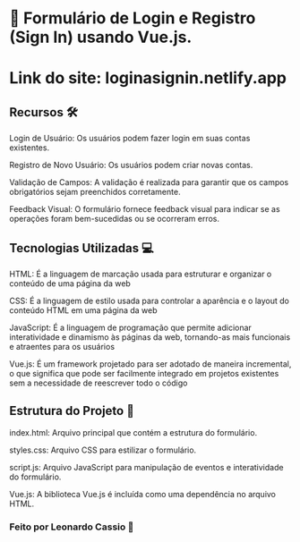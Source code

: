# 📝 Formulário de Login e Registro (Sign In) usando Vue.js.

# Link do site: loginasignin.netlify.app

## Recursos 🛠️

Login de Usuário: Os usuários podem fazer login em suas contas existentes.

Registro de Novo Usuário: Os usuários podem criar novas contas.

Validação de Campos: A validação é realizada para garantir que os campos obrigatórios sejam preenchidos corretamente.

Feedback Visual: O formulário fornece feedback visual para indicar se as operações foram bem-sucedidas ou se ocorreram erros.

## Tecnologias Utilizadas 💻

HTML: É a linguagem de marcação usada para estruturar e organizar o conteúdo de uma página da web

CSS: É a linguagem de estilo usada para controlar a aparência e o layout do conteúdo HTML em uma página da web

JavaScript: É a linguagem de programação que permite adicionar interatividade e dinamismo às páginas da web, tornando-as mais funcionais e atraentes para os usuários

Vue.js: É um framework projetado para ser adotado de maneira incremental, o que significa que pode ser facilmente integrado em projetos existentes sem a necessidade de reescrever todo o código

## Estrutura do Projeto 📂

index.html: Arquivo principal que contém a estrutura do formulário.

styles.css: Arquivo CSS para estilizar o formulário.

script.js: Arquivo JavaScript para manipulação de eventos e interatividade do formulário.

Vue.js: A biblioteca Vue.js é incluída como uma dependência no arquivo HTML.

### Feito por Leonardo Cassio 🚀
